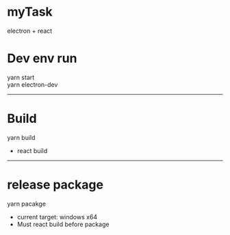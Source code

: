 # myTask
electron + react

# Dev env run

yarn start   
yarn electron-dev    
   
---
# Build

yarn build   
- react build

---

# release package

yarn pacakge
  - current target: windows x64
  - Must react build before package